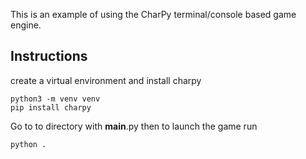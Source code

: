 This is an example of using the CharPy terminal/console based game engine.

## Instructions
create a virtual environment and install charpy

```
python3 -m venv venv
pip install charpy
```
Go to to directory with __main__.py
then to launch the game run

```
python .
```